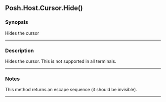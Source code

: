 Posh.Host.Cursor.Hide()
-----------------------

### Synopsis
Hides the cursor

---

### Description

Hides the cursor.  This is not supported in all terminals.

---

### Notes
This method returns an escape sequence (it should be invisible).

---
